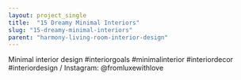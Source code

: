 ```yaml
---
layout: project_single
title:  "15 Dreamy Minimal Interiors"
slug: "15-dreamy-minimal-interiors"
parent: "harmony-living-room-interior-design"
---
```

Minimal interior design #interiorgoals #minimalinterior #interiordecor #interiordesign / Instagram: @fromluxewithlove